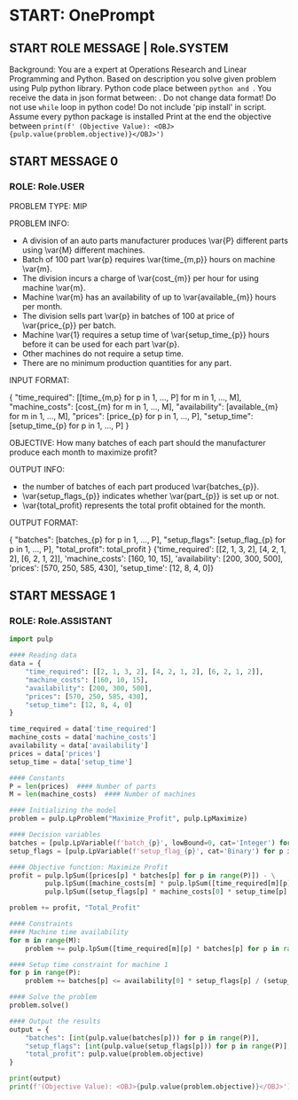 # START: OnePrompt 
## START ROLE MESSAGE | Role.SYSTEM 
Background: You are a expert at Operations Research and Linear Programming and Python. Based on description you solve given problem using Pulp python library. Python code place between ```python and ```. You receive the data in json format between: <DATA></DATA>. Do not change data format! Do not use `while` loop in python code! Do not include 'pip install' in script. Assume every python package is installed Print at the end the objective between <OBJ></OBJ> `print(f' (Objective Value): <OBJ>{pulp.value(problem.objective)}</OBJ>')`  
## START MESSAGE 0 
### ROLE: Role.USER
<DESCRIPTION>
PROBLEM TYPE: MIP

PROBLEM INFO:

- A division of an auto parts manufacturer produces \var{P} different parts using \var{M} different machines.
- Batch of 100 part \var{p} requires \var{time_{m,p}} hours on machine \var{m}.
- The division incurs a charge of \var{cost_{m}} per hour for using machine \var{m}.
- Machine \var{m} has an availability of up to \var{available_{m}} hours per month.
- The division sells part \var{p} in batches of 100 at price of \var{price_{p}} per batch.
- Machine \var{1} requires a setup time of \var{setup_time_{p}} hours before it can be used for each part \var{p}.
- Other machines do not require a setup time.
- There are no minimum production quantities for any part.

INPUT FORMAT: 

{
    "time_required": [[time_{m,p} for p in 1, ..., P] for m in 1, ..., M],
    "machine_costs": [cost_{m} for m in 1, ..., M],
    "availability": [available_{m} for m in 1, ..., M],
    "prices": [price_{p} for p in 1, ..., P],
    "setup_time": [setup_time_{p} for p in 1, ..., P]
}

OBJECTIVE: How many batches of each part should the manufacturer produce each month to maximize profit?

OUTPUT INFO:

- the number of batches of each part produced \var{batches_{p}}.
- \var{setup_flags_{p}} indicates whether \var{part_{p}} is set up or not.
- \var{total_profit} represents the total profit obtained for the month.

OUTPUT FORMAT:

{
    "batches": [batches_{p} for p in 1, ..., P],
    "setup_flags": [setup_flag_{p} for p in 1, ..., P],
    "total_profit": total_profit
}
</DESCRIPTION>
<DATA>
{'time_required': [[2, 1, 3, 2], [4, 2, 1, 2], [6, 2, 1, 2]], 'machine_costs': [160, 10, 15], 'availability': [200, 300, 500], 'prices': [570, 250, 585, 430], 'setup_time': [12, 8, 4, 0]}</DATA>


## START MESSAGE 1 
### ROLE: Role.ASSISTANT
```python
import pulp

#### Reading data
data = {
    "time_required": [[2, 1, 3, 2], [4, 2, 1, 2], [6, 2, 1, 2]],
    "machine_costs": [160, 10, 15],
    "availability": [200, 300, 500],
    "prices": [570, 250, 585, 430],
    "setup_time": [12, 8, 4, 0]
}

time_required = data['time_required']
machine_costs = data['machine_costs']
availability = data['availability']
prices = data['prices']
setup_time = data['setup_time']

#### Constants
P = len(prices)  #### Number of parts
M = len(machine_costs)  #### Number of machines

#### Initializing the model
problem = pulp.LpProblem("Maximize_Profit", pulp.LpMaximize)

#### Decision variables
batches = [pulp.LpVariable(f'batch_{p}', lowBound=0, cat='Integer') for p in range(P)]
setup_flags = [pulp.LpVariable(f'setup_flag_{p}', cat='Binary') for p in range(P)]

#### Objective function: Maximize Profit
profit = pulp.lpSum([prices[p] * batches[p] for p in range(P)]) - \
         pulp.lpSum([machine_costs[m] * pulp.lpSum([time_required[m][p] * batches[p] for p in range(P)]) for m in range(M)]) - \
         pulp.lpSum([setup_flags[p] * machine_costs[0] * setup_time[p] for p in range(P)])

problem += profit, "Total_Profit"

#### Constraints
#### Machine time availability
for m in range(M):
    problem += pulp.lpSum([time_required[m][p] * batches[p] for p in range(P)]) <= availability[m], f"Avail_Machine_{m}"

#### Setup time constraint for machine 1
for p in range(P):
    problem += batches[p] <= availability[0] * setup_flags[p] / (setup_time[p] + 1e-5), f"Setup_Constraint_Part_{p}"

#### Solve the problem
problem.solve()

#### Output the results
output = {
    "batches": [int(pulp.value(batches[p])) for p in range(P)],
    "setup_flags": [int(pulp.value(setup_flags[p])) for p in range(P)],
    "total_profit": pulp.value(problem.objective)
}

print(output)
print(f'(Objective Value): <OBJ>{pulp.value(problem.objective)}</OBJ>')
```

